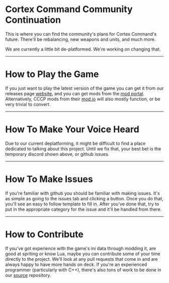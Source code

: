 # Cortex Command Community Continuation
This is where you can find the community's plans for Cortex Command's future. There'll be rebalancing, new weapons and units, and much more.

We are currently a little bit de-platformed. We're working on changing that.

***

# How to Play the Game
If you just want to play the latest version of the game you can get it from our releases page [website](https://github.com/Cortex-Command-Center/Cortex-Command-Community-Continuation-Engine/releases), and you can get mods from the [mod portal](https://www.moddb.com/games/cortex-command-community-continuation/mods). Alternatively, CCCP mods from their [mod.io](https://cccp.mod.io) will also mostly function, or be very trivial to convert.

***

# How To Make Your Voice Heard #

Due to our current deplatforming, it might be difficult to find a place dedicated to talking about this project. Until we fix that, your best bet is the temporary discord shown above, or github issues.

***

# How To Make Issues #

If you're familiar with github you should be familiar with making issues. It's as simple as going to the issues tab and clicking a button. Once you do that, you'll see an easy to follow template to fill in. After you've done that, try to put in the appropriate category for the issue and it'll be handled from there.

***

# How to Contribute #

If you've got experience with the game's ini data through modding it, are good at spriting or know Lua, maybe you can contribute some of your time directly to the project. We'll look at any pull requests that come in and are always happy to have more hands on deck.
If you're an experienced programmer (particularly with C++), there's also tons of work to be done in our [source](https://github.com/Cortex-Command-Center/Cortex-Command-Community-Continuation-Engine) repository.

